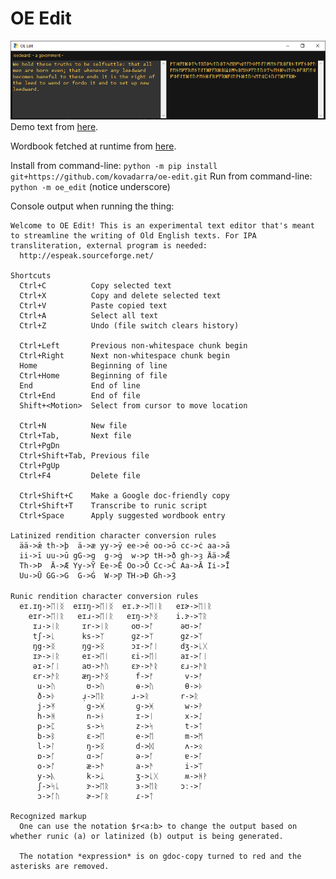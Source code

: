﻿# OE Edit

![Screenshot](img/demo.png)
Demo text from [here](https://anglish.miraheze.org/wiki/Younger_Futhorc).

Wordbook fetched at runtime from [here](https://docs.google.com/spreadsheets/d/1y8_11RDvuCRyUK_MXj5K7ZjccgCUDapsPDI5PjaEkMw).

Install from command-line: `python -m pip install git+https://github.com/kovadarra/oe-edit.git`
Run from command-line: `python -m oe_edit` (notice underscore)

Console output when running the thing:
```
Welcome to OE Edit! This is an experimental text editor that's meant to streamline the writing of Old English texts. For IPA transliteration, external program is needed:
  http://espeak.sourceforge.net/

Shortcuts
  Ctrl+C          Copy selected text
  Ctrl+X          Copy and delete selected text
  Ctrl+V          Paste copied text
  Ctrl+A          Select all text
  Ctrl+Z          Undo (file switch clears history)

  Ctrl+Left       Previous non-whitespace chunk begin
  Ctrl+Right      Next non-whitespace chunk begin
  Home            Beginning of line
  Ctrl+Home       Beginning of file
  End             End of line
  Ctrl+End        End of file
  Shift+<Motion>  Select from cursor to move location

  Ctrl+N          New file
  Ctrl+Tab,       Next file
  Ctrl+PgDn
  Ctrl+Shift+Tab, Previous file
  Ctrl+PgUp
  Ctrl+F4         Delete file

  Ctrl+Shift+C    Make a Google doc-friendly copy
  Ctrl+Shift+T    Transcribe to runic script
  Ctrl+Space      Apply suggested wordbook entry

Latinized rendition character conversion rules
  ää->ǣ th->þ  ä->æ yy->ȳ ee->ē oo->ō cc->ċ aa->ā
  ii->ī uu->ū gG->g  g->ġ  w->ƿ tH->ð gh->ȝ Ää->Ǣ
  Th->Þ  Ä->Æ Yy->Ȳ Ee->Ē Oo->Ō Cc->Ċ Aa->Ā Ii->Ī
  Uu->Ū GG->G  G->Ġ  W->Ƿ TH->Ð Gh->Ȝ

Runic rendition character conversion rules
  eɪ.ɪŋ->ᛖᛁᛝ  eɪɪŋ->ᛖᛁᛝ  eɪ.ɝ->ᛖᛁᚱ   eɪɚ->ᛖᛁᚱ
    eɪr->ᛖᛁᚱ   eɪɹ->ᛖᛁᚱ   eɪŋ->ᚫᛝ    i.ɝ->ᛠᚱ
     ɪɹ->ᛁᚱ     ɪr->ᛁᚱ     oʊ->ᚩ      əʊ->ᚩ
     tʃ->ᚳ      ks->ᛉ      ɡz->ᛉ      gz->ᛉ
     ŋg->ᛝ      ŋɡ->ᛝ      ɔɪ->ᚩᛁ     dʒ->ᚳᚷ
     ɪɝ->ᛁᚱ     eɪ->ᛖᛁ     ɛi->ᛖᛁ     aɪ->ᚪᛁ
     əɪ->ᚪᛁ     aʊ->ᚫᚢ     ɛɝ->ᚫᚱ     ɛɹ->ᚫᚱ
     ɛr->ᚫᚱ     æŋ->ᚫᛝ      f->ᚠ       v->ᚠ
      u->ᚢ       ʊ->ᚢ       ɵ->ᚢ       θ->ᚦ
      ð->ᚦ      ɹ̩->ᛖᚱ      ɹ->ᚱ       r->ᚱ
      j->ᛡ       g->ᚸ       ɡ->ᚸ       w->ᚹ
      h->ᚻ       n->ᚾ       ɪ->ᛁ       x->ᛇ
      p->ᛈ       s->ᛋ       z->ᛋ       t->ᛏ
      b->ᛒ       ɛ->ᛖ       e->ᛖ       m->ᛗ
      l->ᛚ       ŋ->ᛝ       d->ᛞ       ʌ->ᛟ
      ɒ->ᚪ       ɑ->ᚪ       ə->ᚪ       ɐ->ᚪ
      o->ᚩ       æ->ᚫ       a->ᚫ       i->ᛠ
      y->ᚣ       k->ᛣ       ʒ->ᚳᚷ      ʍ->ᚻᚹ
      ʃ->ᛋᚳ      ɝ->ᛖᚱ      ɜ->ᛖᚱ     ɔː->ᚪ
      ɔ->ᚪᚢ      ɚ->ᚪᚱ      ɾ->ᛏ

Recognized markup
  One can use the notation $r<a:b> to change the output based on whether runic (a) or latinized (b) output is being generated.  

  The notation *expression* is on gdoc-copy turned to red and the asterisks are removed.
```
